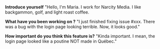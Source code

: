 **Introduce yourself**
"Hello, I'm Maria. I work for Narcity Media. I like backgammon, golf, and light roast coffee.

**What have you been working on ?**
"I just finished fixing issue #xxx. There was a bug with the login page looking terrible. Now, it looks good."

**How important do you think this feature is?**
"Kinda important. I mean, the login page looked like a poutine NOT made in Québec."
